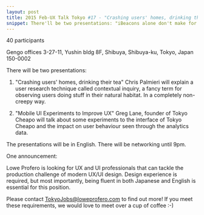```yaml
---
layout: post
title: 2015 Feb-UX Talk Tokyo #17 - "Crashing users' homes, drinking their tea" by Chris Palmieri & "Mobile UI Experiments to Improve UX" by Greg Lane
snippet: There'll be two presentations: "iBeacons alone don't make for great UX" by Alex Kovács & Doug ...
---
```

40 participants

Gengo offices 3-27-11, Yushin bldg 8F, Shibuya, Shibuya-ku, Tokyo, Japan 150-0002

There will be two presentations:

1) "Crashing users' homes, drinking their tea"
Chris Palmieri will explain a user research technique called contextual inquiry, a fancy term for observing users doing stuff in their natural habitat. In a completely non-creepy way.

2) "Mobile UI Experiments to Improve UX"
Greg Lane, founder of Tokyo Cheapo will talk about some experiments to the interface of Tokyo Cheapo and the impact on user behaviour seen through the analytics data.

The presentations will be in English. There will be networking until 9pm.

One announcement:

Lowe Profero is looking for UX and UI professionals that can tackle the production challenge of modern UX/UI design. Design experience is required, but most importantly, being fluent in both Japanese and English is essential for this position.

Please contact TokyoJobs@loweprofero.com to find out more! If you meet these requirements, we would love to meet over a cup of coffee :-)

